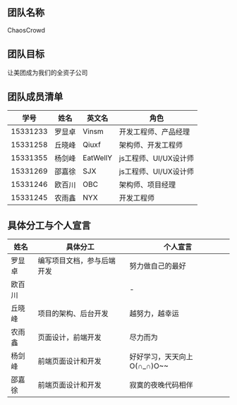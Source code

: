 ## 团队名称
ChaosCrowd

## 团队目标
让美团成为我们的全资子公司

## 团队成员清单
学号|姓名|英文名|角色
-|-|-|-
15331233|罗显卓|Vinsm|开发工程师、产品经理
15331258|丘晓峰|Qiuxf|架构师、开发工程师
15331355|杨剑峰|EatWellY|js工程师、UI/UX设计师
15331269|邵嘉徐|SJX|js工程师、UI/UX设计师
15331246|欧百川|OBC|架构师、项目经理|
15331245|农雨鑫|NYX|开发工程师
## 具体分工与个人宣言
姓名|具体分工|个人宣言
-|-|-
罗显卓|编写项目文档，参与后端开发|努力做自己的最好
欧百川||-
丘晓峰|项目的架构、后台开发|越努力，越幸运
农雨鑫|页面设计，前端开发|尽力而为
杨剑峰|前端页面设计和开发|好好学习，天天向上O(∩_∩)O~~
邵嘉徐|前端页面设计和开发|寂寞的夜晚代码相伴
